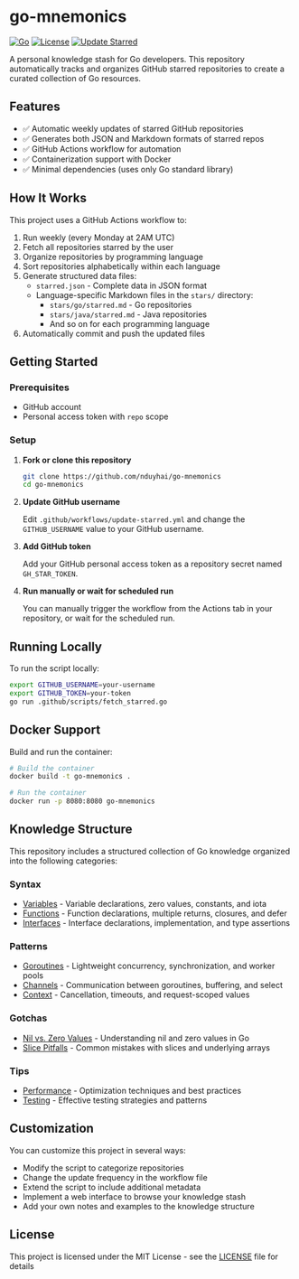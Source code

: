 # go-mnemonics

[![Go](https://img.shields.io/badge/go-1.24+-blue)](https://go.dev/)
[![License](https://img.shields.io/github/license/nduyhai/go-mnemonics)](LICENSE)
[![Update Starred](https://github.com/nduyhai/go-mnemonics/actions/workflows/update-starred.yml/badge.svg)](https://github.com/nduyhai/go-mnemonics/actions/workflows/update-starred.yml)

A personal knowledge stash for Go developers. This repository automatically tracks and organizes GitHub starred repositories to create a curated collection of Go resources.

## Features

- ✅ Automatic weekly updates of starred GitHub repositories
- ✅ Generates both JSON and Markdown formats of starred repos
- ✅ GitHub Actions workflow for automation
- ✅ Containerization support with Docker
- ✅ Minimal dependencies (uses only Go standard library)

## How It Works

This project uses a GitHub Actions workflow to:

1. Run weekly (every Monday at 2AM UTC)
2. Fetch all repositories starred by the user
3. Organize repositories by programming language
4. Sort repositories alphabetically within each language
5. Generate structured data files:
   - `starred.json` - Complete data in JSON format
   - Language-specific Markdown files in the `stars/` directory:
     - `stars/go/starred.md` - Go repositories
     - `stars/java/starred.md` - Java repositories
     - And so on for each programming language
6. Automatically commit and push the updated files

## Getting Started

### Prerequisites

- GitHub account
- Personal access token with `repo` scope

### Setup

1. **Fork or clone this repository**

   ```bash
   git clone https://github.com/nduyhai/go-mnemonics
   cd go-mnemonics
   ```

2. **Update GitHub username**

   Edit `.github/workflows/update-starred.yml` and change the `GITHUB_USERNAME` value to your GitHub username.

3. **Add GitHub token**

   Add your GitHub personal access token as a repository secret named `GH_STAR_TOKEN`.

4. **Run manually or wait for scheduled run**

   You can manually trigger the workflow from the Actions tab in your repository, or wait for the scheduled run.

## Running Locally

To run the script locally:

```bash
export GITHUB_USERNAME=your-username
export GITHUB_TOKEN=your-token
go run .github/scripts/fetch_starred.go
```

## Docker Support

Build and run the container:

```bash
# Build the container
docker build -t go-mnemonics .

# Run the container
docker run -p 8080:8080 go-mnemonics
```

## Knowledge Structure

This repository includes a structured collection of Go knowledge organized into the following categories:

### Syntax
- [Variables](syntax/variables.md) - Variable declarations, zero values, constants, and iota
- [Functions](syntax/functions.md) - Function declarations, multiple returns, closures, and defer
- [Interfaces](syntax/interfaces.md) - Interface declarations, implementation, and type assertions

### Patterns
- [Goroutines](patterns/goroutines.md) - Lightweight concurrency, synchronization, and worker pools
- [Channels](patterns/channels.md) - Communication between goroutines, buffering, and select
- [Context](patterns/context.md) - Cancellation, timeouts, and request-scoped values

### Gotchas
- [Nil vs. Zero Values](gotchas/nil-vs-zero.md) - Understanding nil and zero values in Go
- [Slice Pitfalls](gotchas/slice-pitfalls.md) - Common mistakes with slices and underlying arrays

### Tips
- [Performance](tips/performance.md) - Optimization techniques and best practices
- [Testing](tips/testing.md) - Effective testing strategies and patterns

## Customization

You can customize this project in several ways:

- Modify the script to categorize repositories
- Change the update frequency in the workflow file
- Extend the script to include additional metadata
- Implement a web interface to browse your knowledge stash
- Add your own notes and examples to the knowledge structure

## License

This project is licensed under the MIT License - see the [LICENSE](LICENSE) file for details


